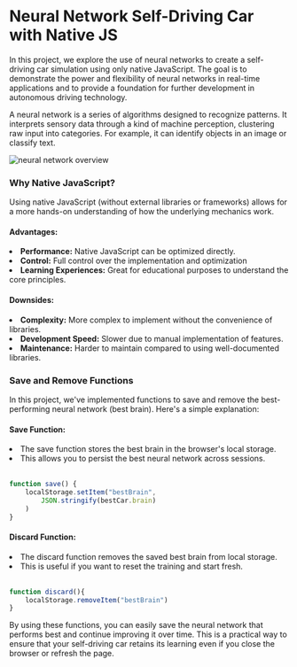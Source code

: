 <h1>Neural Network Self-Driving Car with Native JS</h1>

<p>In this project, we explore the use of neural networks to create a self-driving car simulation using only native JavaScript. The goal is to demonstrate the power and flexibility of neural networks in real-time applications and to provide a foundation for further development in autonomous driving technology.</p>

<p>A neural network is a series of algorithms designed to recognize patterns. It interprets sensory data through a kind of machine perception, clustering raw input into categories. For example, it can identify objects in an image or classify text.</p>

![neural network overview](https://github.com/user-attachments/assets/830615eb-9b35-4ac0-b59b-7e2af4cdd8cf)


<h3>Why Native JavaScript?</h3>
<p>Using native JavaScript (without external libraries or frameworks) allows for a more hands-on understanding of how the underlying mechanics work.</p>
<h4>Advantages: </h4>
<li><b>Performance:</b> Native JavaScript can be optimized directly.</li>
<li><b>Control:</b> Full control over the implementation and optimization</li>
<li><b>Learning Experiences:</b> Great for educational purposes to understand the core principles.</li>
<h4>Downsides: </h4>
<li><b>Complexity:</b> More complex to implement without the convenience of libraries.</li>
<li><b>Development Speed:</b> Slower due to manual implementation of features.</li>
<li><b>Maintenance:</b> Harder to maintain compared to using well-documented libraries.</li>

<h3>Save and Remove Functions</h3>
<p>In this project, we've implemented functions to save and remove the best-performing neural network (best brain). Here's a simple explanation:</p>
<h4>Save Function:</h4>
<li>The save function stores the best brain in the browser's local storage.</li>
<li>This allows you to persist the best neural network across sessions.</li><br>

```javascript
function save() {
    localStorage.setItem("bestBrain",
        JSON.stringify(bestCar.brain)
    )
}
```

<h4>Discard Function:</h4>
<li>The discard function removes the saved best brain from local storage.</li>
<li>This is useful if you want to reset the training and start fresh.</li><br>

```javascript
function discard(){
    localStorage.removeItem("bestBrain")
}
```

<p>By using these functions, you can easily save the neural network that performs best and continue improving it over time. This is a practical way to ensure that your self-driving car retains its learning even if you close the browser or refresh the page.</p>
